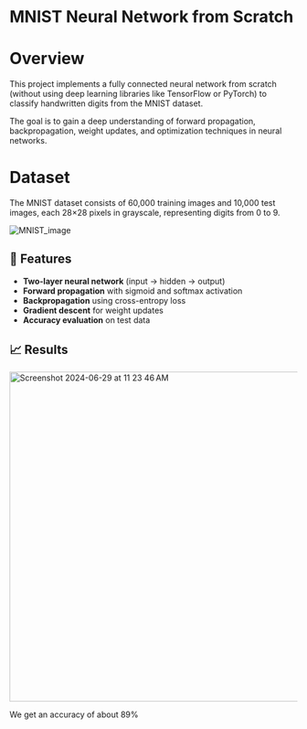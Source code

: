 # MNIST Neural Network from Scratch

# Overview

This project implements a fully connected neural network from scratch (without using deep learning libraries like TensorFlow or PyTorch) to classify handwritten digits from the MNIST dataset.

The goal is to gain a deep understanding of forward propagation, backpropagation, weight updates, and optimization techniques in neural networks.

# Dataset

The MNIST dataset consists of 60,000 training images and 10,000 test images, each 28×28 pixels in grayscale, representing digits from 0 to 9.

![MNIST_image](https://github.com/user-attachments/assets/a1e43192-1cba-4694-bb8d-299ac3cdf428)

## 🚀 Features
- **Two-layer neural network** (input → hidden → output)
- **Forward propagation** with sigmoid and softmax activation
- **Backpropagation** using cross-entropy loss
- **Gradient descent** for weight updates
- **Accuracy evaluation** on test data

## 📈 Results

<img width="577" alt="Screenshot 2024-06-29 at 11 23 46 AM" src="https://github.com/nsjss/MNIST-image-classifier/assets/78367519/dcd065c3-8a84-49b8-a9e8-b53b19a443bf">

We get an accuracy of about 89%
